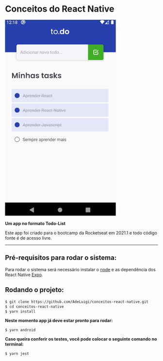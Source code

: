 # Conceitos do React Native
![image info](./screenApp.png)

**Um app no formato Todo-List**


Este app foi criado para o bootcamp da Rocketseat em 2021.1 e todo código fonte é de acesso livre.

---
## Pré-requisitos para rodar o sistema:
Para rodar o sistema será necessário instalar o [node](https://nodejs.org/en/ "Clique e veja como baixar o node") e as dependência dos React Native [Expo](https://react-native.rocketseat.dev/ "Clique e veja como baixar o React Native").
## Rodando o projeto:
````git
$ git clone https://github.com/AdeLuigi/conceitos-react-native.git
$ cd conceitos-react-native
$ yarn install
````
**Neste momento app já deve estar pronto para rodar:**
````git
$ yarn android
````

**Caso queira conferir os testes, você pode colocar o seguinte comando no terminal:**
````git
$ yarn jest
````